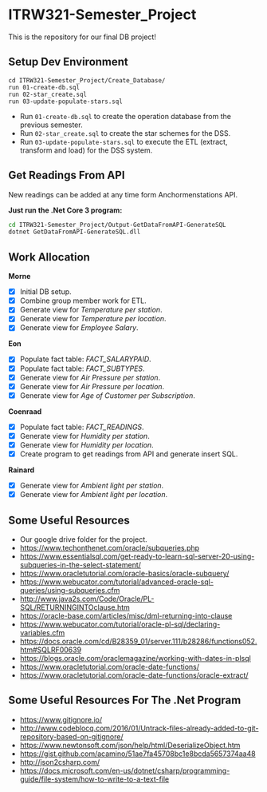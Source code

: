 # ITRW321-Semester_Project

This is the repository for our final DB project!

## Setup Dev Environment

```
cd ITRW321-Semester_Project/Create_Database/
run 01-create-db.sql
run 02-star_create.sql
run 03-update-populate-stars.sql
```

* Run `01-create-db.sql` to create the operation database from the previous semester.
* Run `02-star_create.sql` to create the star schemes for the DSS.
* Run `03-update-populate-stars.sql` to execute the ETL (extract, transform and load) for the DSS system.

## Get Readings From API

New readings can be added at any time form Anchormenstations API.

**Just run the .Net Core 3 program:**

```bash
cd ITRW321-Semester_Project/Output-GetDataFromAPI-GenerateSQL
dotnet GetDataFromAPI-GenerateSQL.dll
```

## Work Allocation

**Morne**
- [x] Initial DB setup.
- [x] Combine group member work for ETL.
- [x] Generate view for *Temperature per station*.
- [x] Generate view for *Temperature per location*.
- [x] Generate view for *Employee Salary*.

**Eon**
- [x] Populate fact table: *FACT_SALARYPAID*.
- [x] Populate fact table: *FACT_SUBTYPES*.
- [x] Generate view for *Air Pressure per station*.
- [x] Generate view for *Air Pressure per location*.
- [x] Generate view for *Age of Customer per Subscription*.

**Coenraad**
- [x] Populate fact table: *FACT_READINGS*.
- [x] Generate view for *Humidity per station*.
- [x] Generate view for *Humidity per location*.
- [x] Create program to get readings from API and generate insert SQL.

**Rainard**
- [x] Generate view for *Ambient light per station*.
- [x] Generate view for *Ambient light per location*.

## Some Useful Resources

- Our google drive folder for the project.
- https://www.techonthenet.com/oracle/subqueries.php
- https://www.essentialsql.com/get-ready-to-learn-sql-server-20-using-subqueries-in-the-select-statement/
- https://www.oracletutorial.com/oracle-basics/oracle-subquery/
- https://www.webucator.com/tutorial/advanced-oracle-sql-queries/using-subqueries.cfm
- http://www.java2s.com/Code/Oracle/PL-SQL/RETURNINGINTOclause.htm
- https://oracle-base.com/articles/misc/dml-returning-into-clause
- https://www.webucator.com/tutorial/oracle-pl-sql/declaring-variables.cfm
- https://docs.oracle.com/cd/B28359_01/server.111/b28286/functions052.htm#SQLRF00639
- https://blogs.oracle.com/oraclemagazine/working-with-dates-in-plsql
- https://www.oracletutorial.com/oracle-date-functions/
- https://www.oracletutorial.com/oracle-date-functions/oracle-extract/

## Some Useful Resources For The .Net Program
- https://www.gitignore.io/
- http://www.codeblocq.com/2016/01/Untrack-files-already-added-to-git-repository-based-on-gitignore/
- https://www.newtonsoft.com/json/help/html/DeserializeObject.htm
- https://gist.github.com/acamino/51ae7fa45708bc1e8bcda5657374aa48
- http://json2csharp.com/
- https://docs.microsoft.com/en-us/dotnet/csharp/programming-guide/file-system/how-to-write-to-a-text-file
